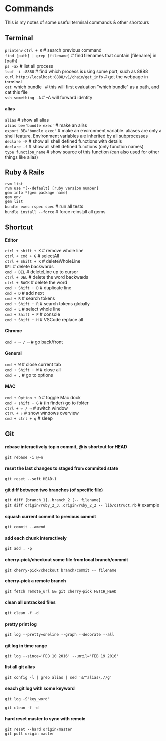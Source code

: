 # Commands
This is my notes of some useful terminal commands & other shortcurs

## Terminal
`printenv`
`ctrl + R`    # search previous command <br>
`find [path] | grep [filename]`     # find filenames that contain [filename] in [path] <br>
`ps -ax`    # list all process <br>
`lsof -i :8888`     # find which process is using some port, such as 8888 <br>
`curl http://localhost:8888/v1/chain/get_info`      # get the webpage in terminal <br>
`cat `which bundle` `   # this will first evaluation "which bundle" as a path, and cat this file <br>
`ssh something -A`  # -A will forward identity <br>

#### alias
`alias`     # show all alias <br>
`alias be='bundle exec'`    # make an alias <br>
`export BE='bundle exec'`    # make an environment variable. aliases are only a shell feature. Environment variables are inherited by all subprocesses <br>
`declare -F`    # show all shell defined functions with details <br>
`declare -f`    # show all shell defined functions (only function names) <br>
`type function_name`    # show source of this function (can also used for other things like alias) <br>



## Ruby & Rails
`rvm list` <br>
`rvm use *[--default] [ruby version number]` <br>
`gem info *[gem package name]` <br>
`gem env` <br>
`gem list` <br>
`bundle exec rspec spec`    # run all tests <br>
`bundle install --force`    # force reinstall all gems <br>


## Shortcut
#### Editor
`ctrl + shift + K`  # remove whole line <br>
`ctrl + cmd + G`    # selectAll <br>
`ctrl + Shift + K`  # deleteWholeLine <br>
`DEL`               # delete backwards <br>
`cmd + DEL`         # deleteLine up to cursor <br>
`ctrl + DEL`        # delete the word backwards <br>
`ctrl + BACK`       # delete the word <br>
`cmd + Shift + D`   # duplicate line <br>
`cmd + D`           # add next <br>
`cmd + R`           # search tokens <br>
`cmd + Shift + R`   # search tokens globally <br>
`cmd + L`           # select whole line <br>
`cmd + Shift + P`   # console <br>
`cmd + Shift + H`   # VSCode replace all <br>

#### Chrome
`cmd + ⇦ / ⇨`          # go back/front <br>

#### General
`cmd + W`           # close current tab <br>
`cmd + Shift + W`   # close all <br>
`cmd + ,`           # go to options <br>

#### MAC
`cmd + Option + D`  # toggle Mac dock <br>
`cmd + shift + G`   # (in finder) go to folder <br>
`ctrl + ⇦ / ⇨`     # switch window <br>
`ctrl + ⇧`         # show windows overview <br>
`cmd + ctrl + q`    # sleep <br>


## Git
#### rebase interactively top n commit, @ is shortcut for HEAD
`git rebase -i @~n`

#### reset the last changes to staged from commited state 
`git reset --soft HEAD~1`   

#### git diff between two branches (of specific file)
`git diff [branch_1]..branch_2 [-- filename]`   
`git diff origin/ruby_2_3..origin/ruby_2_2 -- lib/ostruct.rb`   # example

#### squash current commit to previous commit
`git commit --amend`    

#### add each chunk interactively
`git add . -p`          

#### cherry-pick/checkout some file from local branch/commit
`git cherry-pick/checkout branch/commit -- filename`<br>

#### cherry-pick a remote branch
`git fetch remote_url && git cherry-pick FETCH_HEAD` <br>

#### clean all untracked files
`git clean -f -d`

#### pretty print log
`git log --pretty=oneline --graph --decorate --all`

#### git log in time range
`git log --since='FEB 10 2016' --until='FEB 19 2016'`

#### list all git alias
`git config -l | grep alias | sed 's/^alias\.//g'`

#### seach git log with some keyword
`git log -S"key_word"`

`git clean -f -d`

#### hard reset master to sync with remote
```
git reset --hard origin/master
git pull origin master
```

